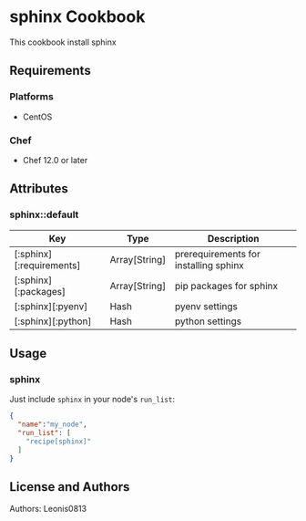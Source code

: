 # sphinx Cookbook

This cookbook install sphinx

## Requirements

### Platforms

- CentOS

### Chef

- Chef 12.0 or later

## Attributes

### sphinx::default

|Key                     |Type         |Description                          |
|------------------------|-------------|-------------------------------------|
|[:sphinx][:requirements]|Array[String]|prerequirements for installing sphinx|
|[:sphinx][:packages]    |Array[String]|pip packages for sphinx              |
|[:sphinx][:pyenv]       |Hash         |pyenv settings                       |
|[:sphinx][:python]      |Hash         |python settings                      |

## Usage

### sphinx

Just include `sphinx` in your node's `run_list`:

```json
{
  "name":"my_node",
  "run_list": [
    "recipe[sphinx]"
  ]
}
```

## License and Authors

Authors: Leonis0813
